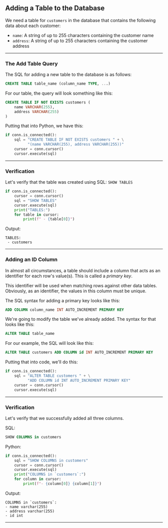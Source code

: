 ## Adding a Table to the Database

We need a table for `customers` in the database that contains the 
following data about each customer:

* `name`: A string of up to 255 characters containing the customer name
* `address`: A string of up to 255 characters containing the customer 
  address

---

### The Add Table Query

The SQL for adding a new table to the database is as follows:

```sql
CREATE TABLE table_name (column_name TYPE, ...)
```

For our table, the query will look something like this:

```sql
CREATE TABLE IF NOT EXISTS customers (
    name VARCHAR(255),
    address VARCHAR(255)
)
```

Putting that into Python, we have this:

```python
if conn.is_connected():
    sql = "CREATE TABLE IF NOT EXISTS customers " + \
          "(name VARCHAR(255), address VARCHAR(255))"
    cursor = conn.cursor()
    cursor.execute(sql)
```

---

### Verification

Let's verify that the table was created using SQL: `SHOW TABLES`

```python
if conn.is_connected():
    cursor = conn.cursor()
    sql = "SHOW TABLES"
    cursor.execute(sql)
    print("TABLES:")
    for table in cursor:
        print(f" - {table[0]}")
```

Output:

```
TABLES:
 - customers
```

---

### Adding an ID Column

In almost all circumstances, a table should include a column that acts as
an identifier for each row's value(s). This is called a *primary key*.

This identifier will be used when matching rows against other data tables.
Obviously, as an identifier, the values in this column must be unique.

The SQL syntax for adding a primary key looks like this:

```sql
ADD COLUMN column_name INT AUTO_INCREMENT PRIMARY KEY
```

We're going to modify the table we've already added. The syntax for that
looks like this:

```sql
ALTER TABLE table_name
```

For our example, the SQL will look like this:

```sql
ALTER TABLE customers ADD COLUMN id INT AUTO_INCREMENT PRIMARY KEY
```

Putting that into code, we'll do this:

```python
if conn.is_connected():
    sql = "ALTER TABLE customers " + \
          "ADD COLUMN id INT AUTO_INCREMENT PRIMARY KEY"
    cursor = conn.cursor()
    cursor.execute(sql)
```

---

### Verification

Let's verify that we successfully added all three columns.

SQL:

```sql
SHOW COLUMNS in customers
```

Python:

```python
if conn.is_connected():
    sql = "SHOW COLUMNS in customers"
    cursor = conn.cursor()
    cursor.execute(sql)
    print("COLUMNS in `customers`:")
    for column in cursor:
        print(f"- {column[0]} {column[1]}")
```

Output:

```
COLUMNS in `customers`:
- name varchar(255)
- address varchar(255)
- id int
```

---
